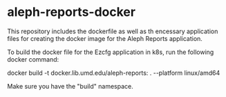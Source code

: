 # aleph-reports-docker

This repository includes the dockerfile as well as th encessary application files for creating the docker image for the Aleph Reports application.

To build the docker file for the Ezcfg application in k8s, run the following docker command:

docker build -t docker.lib.umd.edu/aleph-reports:<tag> . --platform linux/amd64

Make sure you have the "build" namespace.
